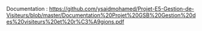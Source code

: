 Documentation : https://github.com/ysaidmohamed/Projet-E5-Gestion-de-Visiteurs/blob/master/Documentation%20Projet%20GSB%20Gestion%20des%20visiteurs%20et%20r%C3%A9gions.pdf
